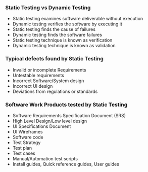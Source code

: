 ### Static Testing vs Dynamic Testing
- Static testing examines software deliverable without execution
- Dynamic testing verifies the software by executing it
- Static testing finds the cause of failures
- Dynamic testing finds the software failures
- Static testing technique is known as verification
- Dynamic testing technique is known as validation
### Typical defects found by Static Testing
- Invalid or incomplete Requirements
- Untestable requirements 
- Incorrect Software/System design
- Incorrect UI design
- Deviations from regulations or standards
### Software Work Products tested by Static Testing
- Software Requirements Specification Document (SRS)
- High Level Design/Low level design
- UI Specifications Document
- UI Wireframes
- Software code
- Test Strategy
- Test plan
- Test cases
- Manual/Automation test scripts
- Install guides, Quick reference guides, User guides